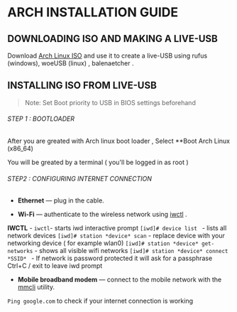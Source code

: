 # ARCH INSTALLATION GUIDE

## DOWNLOADING ISO AND MAKING A LIVE-USB

Download [Arch Linux ISO](https://archlinux.org/download/) and use it to create a live-USB using rufus (windows), woeUSB (linux) , balenaetcher .

## INSTALLING ISO FROM LIVE-USB 

> Note: Set Boot priority to USB in BIOS settings beforehand 

###### STEP 1 : BOOTLOADER

After you are greated with Arch linux boot loader , Select **Boot Arch Linux (x86_64)

You will be greated by a terminal ( you'll be logged in as root )

###### STEP2 : CONFIGURING INTERNET CONNECTION 

- **Ethernet** — plug in the cable.

- **Wi-Fi** — authenticate to the wireless network using [iwctl](https://wiki.archlinux.org/title/Iwctl) .

**IWCTL** -
`iwctl`- starts iwd interactive prompt 
`[iwd]# device list ` - lists all network devices
`[iwd]# station *device* scan` - replace device with your networking device ( for example wlan0)
`[iwd]# station *device* get-networks` - shows all visible wifi networks 
`[iwd]# station *device* connect *SSID* ` - If network is password protected it will ask for a passphrase 
Ctrl+C / exit to leave iwd prompt 

- **Mobile broadband modem** — connect to the mobile network with the [mmcli](https://wiki.archlinux.org/title/Mobile_broadband_modem#ModemManager) utility.

`Ping google.com` to check if your internet connection is working 
